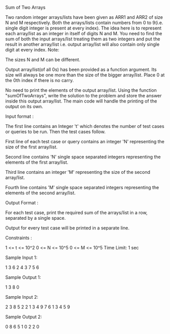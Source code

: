Sum of Two Arrays

Two random integer arrays/lists have been given as ARR1 and ARR2 of size N and M respectively. Both the arrays/lists contain numbers from 0 to 9(i.e. single digit integer is present at every index). The idea here is to represent each array/list as an integer in itself of digits N and M.
You need to find the sum of both the input arrays/list treating them as two integers and put the result in another array/list i.e. output array/list will also contain only single digit at every index.
Note:

The sizes N and M can be different. 

Output array/list(of all 0s) has been provided as a function argument. Its size will always be one more than the size of the bigger array/list. Place 0 at the 0th index if there is no carry. 

No need to print the elements of the output array/list.
Using the function "sumOfTwoArrays", write the solution to the problem and store the answer inside this output array/list. The main code will handle the printing of the output on its own.

Input format :

The first line contains an Integer 't' which denotes the number of test cases or queries to be run. Then the test cases follow.

First line of each test case or query contains an integer 'N' representing the size of the first array/list.

Second line contains 'N' single space separated integers representing the elements of the first array/list.

Third line contains an integer 'M' representing the size of the second array/list.

Fourth line contains 'M' single space separated integers representing the elements of the second array/list.

Output Format :

For each test case, print the required sum of the arrays/list in a row, separated by a single space.

Output for every test case will be printed in a separate line.

Constraints :

1 <= t <= 10^2
0 <= N <= 10^5
0 <= M <= 10^5
Time Limit: 1 sec 

Sample Input 1:

1
3
6 2 4
3
7 5 6

Sample Output 1:

1 3 8 0

Sample Input 2:

2
3
8 5 2
2
1 3
4
9 7 6 1
3
4 5 9

Sample Output 2:

0 8 6 5
1 0 2 2 0 

